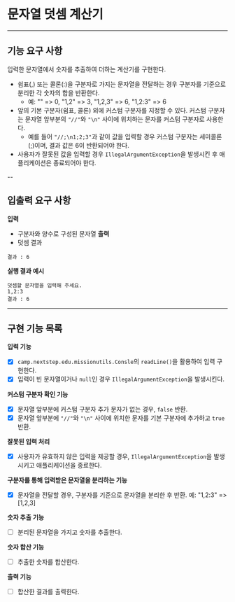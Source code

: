 # 문자열 덧셈 계산기

---
## 기능 요구 사항

입력한 문자열에서 숫자를 추출하여 더하는 계산기를 구현한다.

- 쉼표(,) 또는 콜론(:)을 구분자로 가지는 문자열을 전달하는 경우 구분자를 기준으로 분리한 각 숫자의 합을 반환한다.
    - 예: "" => 0, "1,2" => 3, "1,2,3" => 6, "1,2:3" => 6
- 앞의 기본 구분자(쉼표, 콜론) 외에 커스텀 구분자를 지정할 수 있다. 커스텀 구분자는 문자열 앞부분의 `"//"`와 `"\n"` 사이에 위치하는 문자를 커스텀 구분자로 사용한다.
    - 예를 들어 `"//;\n1;2;3"`과 같이 값을 입력할 경우 커스텀 구분자는 세미콜론(;)이며, 결과 값은 6이 반환되어야 한다.
- 사용자가 잘못된 값을 입력할 경우 `IllegalArgumentException`을 발생시킨 후 애플리케이션은 종료되어야 한다.

--
## 입출력 요구 사항

**입력**
- 구분자와 양수로 구성된 문자열
  **출력**
- 덧셈 결과
```
결과 : 6
```
**실행 결과 예시**
```
덧셈할 문자열을 입력해 주세요.
1,2:3
결과 : 6
```

---
## 구현 기능 목록

**입력 기능**
- [x] `camp.nextstep.edu.missionutils.Consle`의 `readLine()`을 활용하여 입력 구현한다.
- [x] 입력이 빈 문자열이거나 `null`인 경우 `IllegalArgumentException`을 발생시킨다.

**커스텀 구분자 확인 기능**
- [x] 문자열 앞부분에 커스텀 구분자 추가 문자가 없는 경우, `false` 반환.
- [x] 문자열 앞부분에 `"//"`와 `"\n"` 사이에 위치한 문자를 기본 구분자에 추가하고 `true` 반환.

**잘못된 입력 처리**
- [x] 사용자가 유효하지 않은 입력을 제공할 경우, `IllegalArgumentException`을 발생시키고 애플리케이션을 종료한다.

**구분자를 통해 입력받은 문자열을 분리하는 기능**
- [x] 문자열을 전달할 경우, 구분자를 기준으로 문자열을 분리한 후 반환. 예: "1,2:3" => [1,2,3]

**숫자 추출 기능**
- [ ] 분리된 문자열을 가지고 숫자를 추출한다.

**숫자 합산 기능**
- [ ] 추출한 숫자를 합산한다.

**출력 기능**
- [ ] 합산한 결과를 출력한다.
